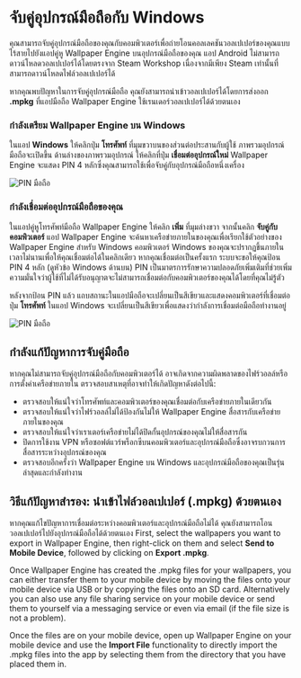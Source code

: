 # จับคู่อุปกรณ์มือถือกับ Windows

คุณสามารถจับคู่อุปกรณ์มือถือของคุณกับคอมพิวเตอร์เพื่อถ่ายโอนคอลเลคชันวอลเปเปอร์ของคุณแบบไร้สายไปยังแอปคู่หู Wallpaper Engine บนอุปกรณ์มือถือของคุณ แอป Android ไม่สามารถดาวน์โหลดวอลเปเปอร์ได้โดยตรงจาก Steam Workshop เนื่องจากมีเพียง Steam เท่านั้นที่สามารถดาวน์โหลดไฟล์วอลเปเปอร์ได้

หากคุณพบปัญหาในการจับคู่อุปกรณ์มือถือ คุณยังสามารถนำเข้าวอลเปเปอร์ได้โดยการส่งออก **.mpkg** ที่แอปมือถือ Wallpaper Engine ใช้เรนเดอร์วอลเปเปอร์ได้ด้วยตนเอง

### กำลังเตรียม Wallpaper Engine บน Windows

ในแอป **Windows** ให้คลิกปุ่ม **โทรศัพท์** ที่มุมขวาบนของส่วนต่อประสานกับผู้ใช้ ภาพรวมอุปกรณ์มือถือจะเปิดขึ้น ด้านล่างของภาพรวมอุปกรณ์ ให้คลิกที่ปุ่ม **เชื่อมต่ออุปกรณ์ใหม่** Wallpaper Engine จะแสดง PIN 4 หลักซึ่งคุณสามารถใช้เพื่อจับคู่กับอุปกรณ์มือถือหนึ่งเครื่อง

![PIN มือถือ](/img/faq/mobile_pin.gif)

### กำลังเชื่อมต่ออุปกรณ์มือถือของคุณ

ในแอปคู่หูโทรศัพท์มือถือ Wallpaper Engine ให้คลิก **เพิ่ม** ที่มุมล่างขวา จากนั้นคลิก **จับคู่กับคอมพิวเตอร์** แอป Wallpaper Engine จะค้นหาเครือข่ายภายในของคุณเพื่อเรียกใช้ตัวอย่างของ Wallpaper Engine สำหรับ Windows คอมพิวเตอร์ Windows ของคุณจะปรากฏขึ้นภายในเวลาไม่นานเพื่อให้คุณเชื่อมต่อได้ในคลิกเดียว หากคุณเชื่อมต่อเป็นครั้งแรก ระบบจะขอให้คุณป้อน PIN 4 หลัก (ดูหัวข้อ Windows ด้านบน) PIN เป็นมาตรการรักษาความปลอดภัยเพิ่มเติมที่ช่วยเพิ่มความมั่นใจว่าผู้ใช้ที่ไม่ได้รับอนุญาตจะไม่สามารถเชื่อมต่อกับคอมพิวเตอร์ของคุณได้โดยที่คุณไม่รู้ตัว

หลังจากป้อน PIN แล้ว แถบสถานะในแอปมือถือจะเปลี่ยนเป็นสีเขียวและแสดงคอมพิวเตอร์ที่เชื่อมต่อ ปุ่ม **โทรศัพท์** ในแอป Windows จะเปลี่ยนเป็นสีเขียวเพื่อแสดงว่ากำลังการเชื่อมต่อมือถือทำงานอยู่

![PIN มือถือ](/img/faq/mobile_pair.gif)

## กำลังแก้ปัญหาการจับคู่มือถือ

หากคุณไม่สามารถจับคู่อุปกรณ์มือถือกับคอมพิวเตอร์ได้ อาจเกิดจากความผิดพลาดของไฟร์วอลล์หรือการตั้งค่าเครือข่ายภายใน ตรวจสอบสาเหตุที่อาจทำให้เกิดปัญหาดังต่อไปนี้:

* ตรวจสอบให้แน่ใจว่าโทรศัพท์และคอมพิวเตอร์ของคุณเชื่อมต่อกับเครือข่ายภายในเดียวกัน
* ตรวจสอบให้แน่ใจว่าไฟร์วอลล์ไม่ได้ป้องกันไม่ให้ Wallpaper Engine สื่อสารกับเครือข่ายภายในของคุณ
* ตรวจสอบให้แน่ใจว่าเราเตอร์เครือข่ายไม่ได้ปิดกั้นอุปกรณ์ของคุณไม่ให้สื่อสารกัน
* ปิดการใช้งาน VPN หรือซอฟต์แวร์พร็อกซีบนคอมพิวเตอร์และอุปกรณ์มือถือซึ่งอาจรบกวนการสื่อสารระหว่างอุปกรณ์ของคุณ
* ตรวจสอบอีกครั้งว่า Wallpaper Engine บน Windows และอุปกรณ์มือถือของคุณเป็นรุ่นล่าสุดและกำลังทำงาน

## วิธีแก้ปัญหาสำรอง: นำเข้าไฟล์วอลเปเปอร์ (.mpkg) ด้วยตนเอง

หากคุณแก้ไขปัญหาการเชื่อมต่อระหว่างคอมพิวเตอร์และอุปกรณ์มือถือไม่ได้ คุณยังสามารถโอนวอลเปเปอร์ไปยังอุปกรณ์มือถือได้ด้วยตนเอง First, select the wallpapers you want to export in Wallpaper Engine, then right-click on them and select **Send to Mobile Device**, followed by clicking on **Export .mpkg**.

Once Wallpaper Engine has created the .mpkg files for your wallpapers, you can either transfer them to your mobile device by moving the files onto your mobile device via USB or by copying the files onto an SD card. Alternatively you can also use any file sharing service on your mobile device or send them to yourself via a messaging service or even via email (if the file size is not a problem).

Once the files are on your mobile device, open up Wallpaper Engine on your mobile device and use the **Import File** functionality to directly import the .mpkg files into the app by selecting them from the directory that you have placed them in.